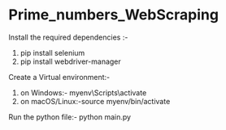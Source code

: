 # Prime_numbers_WebScraping
Install the required dependencies :-
1. pip install selenium
2. pip install webdriver-manager

Create a Virtual environment:-
1. on Windows:- myenv\Scripts\activate
2. on macOS/Linux:-source myenv/bin/activate

Run the python file:- python main.py
